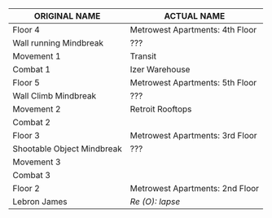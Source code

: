 | ORIGINAL NAME              | ACTUAL NAME                     |
| -------------------------- | ------------------------------- |
| Floor 4                    | Metrowest Apartments: 4th Floor |
| Wall running Mindbreak     | ???                             |
| Movement 1                 | Transit                         |
| Combat 1                   | Izer Warehouse                  |
| Floor 5                    | Metrowest Apartments: 5th Floor |
| Wall Climb Mindbreak       | ???                             |
| Movement 2                 | Retroit Rooftops                |
| Combat 2                   |                                 |
| Floor 3                    | Metrowest Apartments: 3rd Floor |
| Shootable Object Mindbreak | ???                             |
| Movement 3                 |                                 |
| Combat 3                   |                                 |
| Floor 2                    | Metrowest Apartments: 2nd Floor |
| Lebron James               | *Re (O): lapse*                 |
